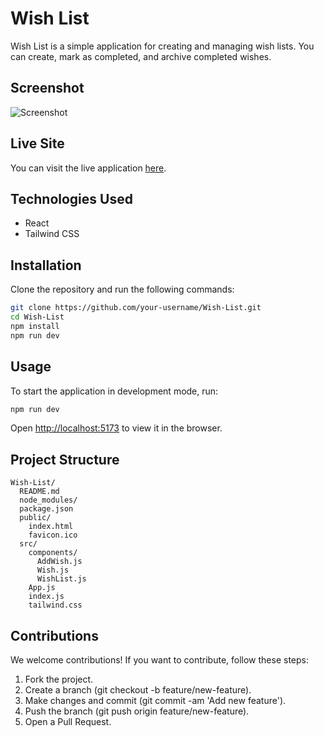 # Wish List

Wish List is a simple application for creating and managing wish lists. 
You can create, mark as completed, and archive completed wishes.

## Screenshot

![Screenshot](url-of-the-screenshot.png)

## Live Site

You can visit the live application [here](https://wish-list-5173.netlify.app/).

## Technologies Used

- React
- Tailwind CSS

## Installation

Clone the repository and run the following commands:

```bash
git clone https://github.com/your-username/Wish-List.git
cd Wish-List
npm install
npm run dev
````

## Usage
To start the application in development mode, run:

```bash
npm run dev
```

Open [http://localhost:5173](http://localhost:5173) to view it in the browser.

## Project Structure

```
Wish-List/
  README.md
  node_modules/
  package.json
  public/
    index.html
    favicon.ico
  src/
    components/
      AddWish.js
      Wish.js
      WishList.js
    App.js
    index.js
    tailwind.css
```

## Contributions
We welcome contributions! If you want to contribute, follow these steps:

1. Fork the project.
2. Create a branch (git checkout -b feature/new-feature).
3. Make changes and commit (git commit -am 'Add new feature').
4. Push the branch (git push origin feature/new-feature).
5. Open a Pull Request.